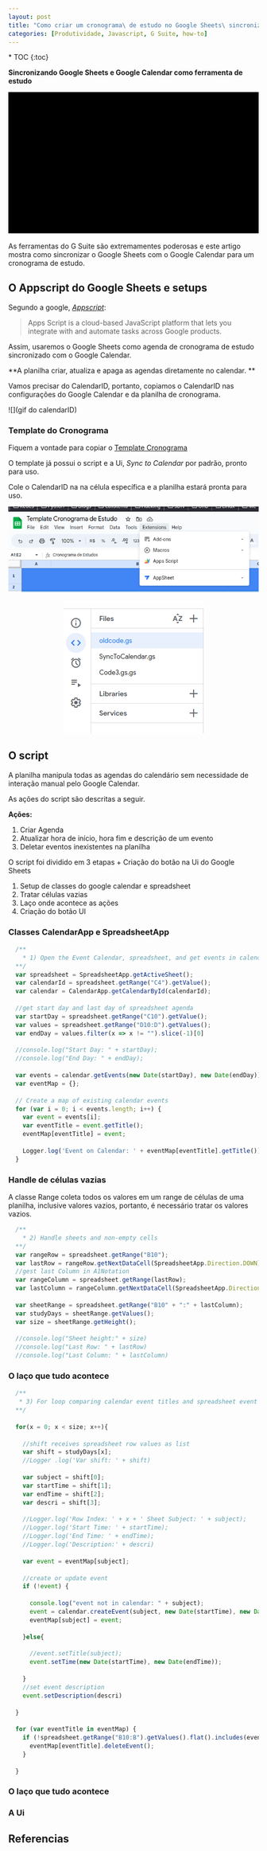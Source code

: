 ```yaml
---
layout: post
title: "Como criar um cronograma\ de estudo no Google Sheets\ sincronizado com o Google Calendar"
categories: [Produtividade, Javascript, G Suite, how-to]
---
```


<nav class="toc-fixed" markdown="1">
* TOC
{:toc}
</nav>

**Sincronizando Google Sheets e Google Calendar como ferramenta de estudo**

<p align="center">
  <img src="/images/sheets-calendar-sync/example2.gif"/>
</p>

As ferramentas do G Suite são extremamentes poderosas e este artigo mostra como sincronizar o Google Sheets com o Google Calendar para um cronograma de estudo.

## O Appscript do Google Sheets e setups

Segundo a google, <cite>[Appscript][1]</cite>:

>  Apps Script is a cloud-based JavaScript platform that lets you integrate with and automate tasks across Google products.

Assim, usaremos o Google Sheets como agenda de cronograma de estudo sincronizado com o Google Calendar.

**A planilha criar, atualiza e apaga as agendas diretamente no calendar.
**

Vamos precisar do CalendarID, portanto, copiamos o CalendarID nas configurações do Google Calendar e da planilha de cronograma.

![](gif do calendarID)

### Template do Cronograma

Fiquem a vontade para copiar o [Template Cronograma](https://docs.google.com/spreadsheets/d/18yDeBRuJG0KqTidovBiFiWT06EAvJa2YV39_jBgzroI/edit?usp=sharing)

O template já possui o script e a Ui, *Sync to Calendar* por padrão, pronto para uso.

Cole o CalendarID na na célula específica e a planilha estará pronta para uso.

<p align="center">
  <img src="/images/sheets-calendar-sync/appscript_spreadsheet.png" />
</p>
 

<p align="center">
  <img src="/images/sheets-calendar-sync/new_script.png" />
</p>
 

## O script

A planilha manipula todas as agendas do calendário sem necessidade de interação manual pelo Google Calendar.

As ações do script são descritas a seguir.

**Ações:**

1. Criar Agenda
2. Atualizar hora de início, hora fim e descrição de um evento
3. Deletar eventos inexistentes na planilha

O script foi dividido em 3 etapas + Criação do botão na Ui do Google Sheets

1. Setup de classes do google calendar e spreadsheet
2. Tratar células vazias
3. Laço onde acontece as ações
4. Criação do botão UI

### Classes CalendarApp e SpreadsheetApp

~~~Javascript
  /**
    * 1) Open the Event Calendar, spreadsheet, and get events in calendar.
  **/
  var spreadsheet = SpreadsheetApp.getActiveSheet();
  var calendarId = spreadsheet.getRange("C4").getValue();
  var calendar = CalendarApp.getCalendarById(calendarId);

  //get start day and last day of spreadsheet agenda
  var startDay = spreadsheet.getRange("C10").getValue();
  var values = spreadsheet.getRange("D10:D").getValues();
  var endDay = values.filter(x => x != "").slice(-1)[0]
  
  //console.log("Start Day: " + startDay);
  //console.log("End Day: " + endDay);

  var events = calendar.getEvents(new Date(startDay), new Date(endDay));
  var eventMap = {};

  // Create a map of existing calendar events
  for (var i = 0; i < events.length; i++) {
    var event = events[i];
    var eventTitle = event.getTitle();
    eventMap[eventTitle] = event;

    Logger.log('Event on Calendar: ' + eventMap[eventTitle].getTitle());
  }
~~~

### Handle de células vazias

A classe Range coleta todos os valores em um range de células de uma planilha, inclusive valores vazios, portanto, é necessário tratar os valores vazios.

~~~javascript
  /**
    * 2) Handle sheets and non-empty cells
  **/
  var rangeRow = spreadsheet.getRange("B10");
  var lastRow = rangeRow.getNextDataCell(SpreadsheetApp.Direction.DOWN).getA1Notation();
  //gest last Column in A1Notation
  var rangeColumn = spreadsheet.getRange(lastRow);
  var lastColumn = rangeColumn.getNextDataCell(SpreadsheetApp.Direction.NEXT).getA1Notation();
  
  var sheetRange = spreadsheet.getRange("B10" + ":" + lastColumn);
  var studyDays = sheetRange.getValues();
  var size = sheetRange.getHeight();

  //console.log("Sheet height:" + size)
  //console.log("Last Row: " + lastRow)
  //console.log("Last Column: " + lastColumn)  
~~~

### O laço que tudo acontece

~~~javascript
  /**
   * 3) For loop comparing calendar event titles and spreadsheet event titles
  **/

  for(x = 0; x < size; x++){

    //shift receives spreadsheet row values as list
    var shift = studyDays[x];
    //Logger .log('Var shift: ' + shift)

    var subject = shift[0];
    var startTime = shift[1];
    var endTime = shift[2];
    var descri = shift[3];

    //Logger.log('Row Index: ' + x + ' Sheet Subject: ' + subject);
    //Logger.log('Start Time: ' + startTime);
    //Logger.log('End Time: ' + endTime);
    //Logger.log('Description:' + descri)

    var event = eventMap[subject];

    //create or update event
    if (!event) {

      console.log("event not in calendar: " + subject);
      event = calendar.createEvent(subject, new Date(startTime), new Date(endTime));
      eventMap[subject] = event;

    }else{

      //event.setTitle(subject);
      event.setTime(new Date(startTime), new Date(endTime));

    }
    //set event description
    event.setDescription(descri)

  }

  for (var eventTitle in eventMap) {
    if (!spreadsheet.getRange("B10:B").getValues().flat().includes(eventTitle)) {
      eventMap[eventTitle].deleteEvent();
    }
  
  }
~~~


### O laço que tudo acontece


### A Ui

## Referencias

[1]: https://developers.google.com/apps-script
